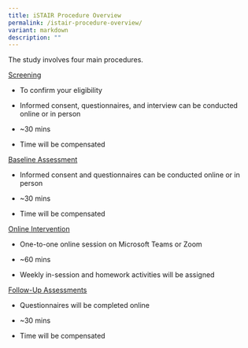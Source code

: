 ```yaml
---
title: iSTAIR Procedure Overview
permalink: /istair-procedure-overview/
variant: markdown
description: ""
---
```

<p>The study involves four main procedures.</p>
<p><u>Screening</u>
</p>
<ul data-tight="true" class="tight">
<li>
<p>To confirm your eligibility</p>
</li>
<li>
<p>Informed consent, questionnaires, and interview can be conducted online
or in person</p>
</li>
<li>
<p>~30 mins</p>
</li>
<li>
<p>Time will be compensated</p>
</li>
</ul>
<p><u>Baseline Assessment</u>
</p>
<ul data-tight="true" class="tight">
<li>
<p>Informed consent and questionnaires can be conducted online or in person</p>
</li>
<li>
<p>~30 mins</p>
</li>
<li>
<p>Time will be compensated</p>
</li>
</ul>
<p><u>Online Intervention</u>
</p>
<ul data-tight="true" class="tight">
<li>
<p>One-to-one online session on Microsoft Teams or Zoom</p>
</li>
<li>
<p>~60 mins</p>
</li>
<li>
<p>Weekly in-session and homework activities will be assigned</p>
</li>
</ul>
<p><u>Follow-Up Assessments</u>
</p>
<ul data-tight="true" class="tight">
<li>
<p>Questionnaires will be completed online</p>
</li>
<li>
<p>~30 mins</p>
</li>
<li>
<p>Time will be compensated</p>
</li>
</ul>
<p></p>